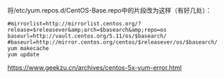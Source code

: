 将/etc/yum.repos.d/CentOS-Base.repo中的片段改为这样（有好几处）：
```
#mirrorlist=http://mirrorlist.centos.org/?release=$releasever&amp;arch=$basearch&amp;repo=os
baseurl=http://vault.centos.org/5.11/os/$basearch/
#baseurl=http://mirror.centos.org/centos/$releasever/os/$basearch/
yum makecache
yum update
```
https://www.geekzu.cn/archives/centos-5x-yum-error.html
